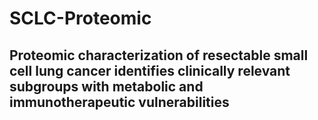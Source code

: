 # SCLC-Proteomic
## Proteomic characterization of resectable small cell lung cancer identifies clinically relevant subgroups with metabolic and immunotherapeutic vulnerabilities
